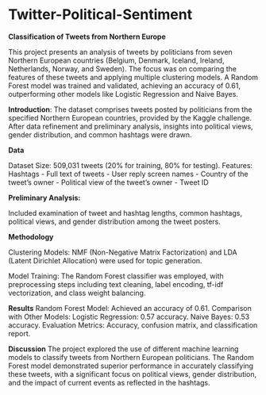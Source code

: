 # Twitter-Political-Sentiment


**Classification of Tweets from Northern Europe**

This project presents an analysis of tweets by politicians from seven Northern European countries (Belgium, Denmark, Iceland, Ireland, Netherlands, Norway, and Sweden). The focus was on comparing the features of these tweets and applying multiple clustering models. A Random Forest model was trained and validated, achieving an accuracy of 0.61, outperforming other models like Logistic Regression and Naive Bayes.

**Introduction**:
The dataset comprises tweets posted by politicians from the specified Northern European countries, provided by the Kaggle challenge. After data refinement and preliminary analysis, insights into political views, gender distribution, and common hashtags were drawn.

**Data**

  Dataset Size: 509,031 tweets (20% for training, 80% for testing).
  Features:
  Hashtags
      - Full text of tweets
      - User reply screen names
      - Country of the tweet’s owner
      - Political view of the tweet’s owner
      - Tweet ID
      
**Preliminary Analysis:**

Included examination of tweet and hashtag lengths, common hashtags, political views, and gender distribution among the tweet posters.

**Methodology**

Clustering Models: NMF (Non-Negative Matrix Factorization) and LDA (Latent Dirichlet Allocation) were used for topic generation.

Model Training: The Random Forest classifier was employed, with preprocessing steps including text cleaning, label encoding, tf-idf vectorization, and class weight balancing.

**Results**
Random Forest Model: Achieved an accuracy of 0.61.
Comparison with Other Models:
    Logistic Regression: 0.57 accuracy.
    Naive Bayes: 0.53 accuracy.
Evaluation Metrics: Accuracy, confusion matrix, and classification report.

**Discussion**
The project explored the use of different machine learning models to classify tweets from Northern European politicians. The Random Forest model demonstrated superior performance in accurately classifying these tweets, with a significant focus on political views, gender distribution, and the impact of current events as reflected in the hashtags.
